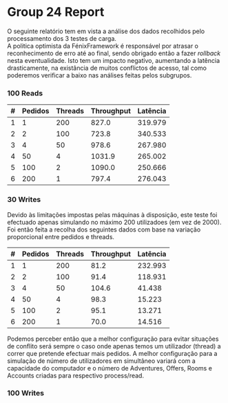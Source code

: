 # Group 24 Report

O seguinte relatório tem em vista a análise dos dados recolhidos pelo processamento dos 3 testes de carga.  
A politica optimista da FénixFramework é responsável por atrasar o reconhecimento de erro até ao final, sendo obrigado então a fazer *rollback* nesta eventualidade. Isto tem um impacto negativo, aumentando a latência drasticamente, na existância de muitos conflictos de acesso, tal como poderemos verificar a baixo nas análises feitas pelos subgrupos. 

### 100 Reads

| # | Pedidos | Threads | Throughput | Latência |
|---| ------- | ------- | ---------- | -------- |
| 1 |    1    |   200   |    827.0   |  319.979 |
| 2 |    2    |   100   |    723.8   |  340.533 |
| 3 |    4    |   50    |    978.6   |  267.980 |
| 4 |    50   |    4    |   1031.9   |  265.002 |
| 5 |   100   |    2    |   1090.0   |  250.666 |
| 6 |   200   |    1    |    797.4   |  276.043 |

### 30 Writes

Devido às limitações impostas pelas máquinas à disposição, este teste foi efectuado apenas simulando no máximo 200 utilizadoes (em vez de 2000). Foi então feita a recolha dos seguintes dados com base na variação proporcional entre pedidos e threads.

| # | Pedidos | Threads | Throughput | Latência |
|---| ------- | ------- | ---------- | -------- |
| 1 |    1    |   200   |    81.2    | 232.993  |
| 2 |    2    |   100   |    91.4    |  118.931 |
| 3 |    4    |   50    |    104.6   |  41.438  |
| 4 |    50   |    4    |    98.3    |  15.223  |
| 5 |   100   |    2    |    95.1    |  13.271  |
| 6 |   200   |    1    |   70.0     |  14.516  |

Podemos perceber então que a melhor configuração para evitar situações de conflito será sempre o caso onde apenas temos um utilizador (thread) a correr que pretende efectuar mais pedidos. A melhor configuração para a simulação de número de utilizadores em simultâneo variará com a capacidade do computador e o número de Adventures, Offers, Rooms e Accounts criadas para respectivo process/read.

### 100 Writes
